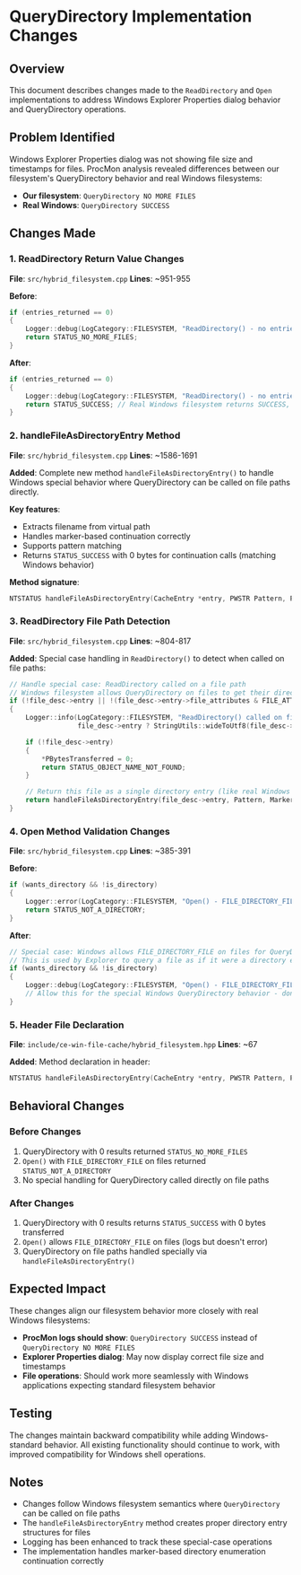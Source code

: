 # QueryDirectory Implementation Changes

## Overview

This document describes changes made to the `ReadDirectory` and `Open` implementations to address Windows Explorer Properties dialog behavior and QueryDirectory operations.

## Problem Identified

Windows Explorer Properties dialog was not showing file size and timestamps for files. ProcMon analysis revealed differences between our filesystem's QueryDirectory behavior and real Windows filesystems:

- **Our filesystem**: `QueryDirectory NO MORE FILES`
- **Real Windows**: `QueryDirectory SUCCESS`

## Changes Made

### 1. ReadDirectory Return Value Changes

**File**: `src/hybrid_filesystem.cpp`
**Lines**: ~951-955

**Before**:
```cpp
if (entries_returned == 0)
{
    Logger::debug(LogCategory::FILESYSTEM, "ReadDirectory() - no entries returned");
    return STATUS_NO_MORE_FILES;
}
```

**After**:
```cpp
if (entries_returned == 0)
{
    Logger::debug(LogCategory::FILESYSTEM, "ReadDirectory() - no entries returned, returning SUCCESS with 0 bytes");
    return STATUS_SUCCESS; // Real Windows filesystem returns SUCCESS, not NO_MORE_FILES
}
```

### 2. handleFileAsDirectoryEntry Method

**File**: `src/hybrid_filesystem.cpp`
**Lines**: ~1586-1691

**Added**: Complete new method `handleFileAsDirectoryEntry()` to handle Windows special behavior where QueryDirectory can be called on file paths directly.

**Key features**:
- Extracts filename from virtual path
- Handles marker-based continuation correctly
- Supports pattern matching
- Returns `STATUS_SUCCESS` with 0 bytes for continuation calls (matching Windows behavior)

**Method signature**:
```cpp
NTSTATUS handleFileAsDirectoryEntry(CacheEntry *entry, PWSTR Pattern, PWSTR Marker, PVOID Buffer, ULONG Length, PULONG PBytesTransferred);
```

### 3. ReadDirectory File Path Detection

**File**: `src/hybrid_filesystem.cpp`
**Lines**: ~804-817

**Added**: Special case handling in `ReadDirectory()` to detect when called on file paths:

```cpp
// Handle special case: ReadDirectory called on a file path
// Windows filesystem allows QueryDirectory on files to get their directory entry
if (!file_desc->entry || !(file_desc->entry->file_attributes & FILE_ATTRIBUTE_DIRECTORY))
{
    Logger::info(LogCategory::FILESYSTEM, "ReadDirectory() called on file: '{}' - returning file as single directory entry",
                 file_desc->entry ? StringUtils::wideToUtf8(file_desc->entry->virtual_path) : "null");

    if (!file_desc->entry)
    {
        *PBytesTransferred = 0;
        return STATUS_OBJECT_NAME_NOT_FOUND;
    }

    // Return this file as a single directory entry (like real Windows filesystem)
    return handleFileAsDirectoryEntry(file_desc->entry, Pattern, Marker, Buffer, Length, PBytesTransferred);
}
```

### 4. Open Method Validation Changes

**File**: `src/hybrid_filesystem.cpp`
**Lines**: ~385-391

**Before**:
```cpp
if (wants_directory && !is_directory)
{
    Logger::error(LogCategory::FILESYSTEM, "Open() - FILE_DIRECTORY_FILE requested for non-directory: '{}'", StringUtils::wideToUtf8(virtual_path));
    return STATUS_NOT_A_DIRECTORY;
}
```

**After**:
```cpp
// Special case: Windows allows FILE_DIRECTORY_FILE on files for QueryDirectory operations
// This is used by Explorer to query a file as if it were a directory entry
if (wants_directory && !is_directory)
{
    Logger::debug(LogCategory::FILESYSTEM, "Open() - FILE_DIRECTORY_FILE requested for file: '{}' - allowing for QueryDirectory", StringUtils::wideToUtf8(virtual_path));
    // Allow this for the special Windows QueryDirectory behavior - don't return error
}
```

### 5. Header File Declaration

**File**: `include/ce-win-file-cache/hybrid_filesystem.hpp`
**Lines**: ~67

**Added**: Method declaration in header:
```cpp
NTSTATUS handleFileAsDirectoryEntry(CacheEntry *entry, PWSTR Pattern, PWSTR Marker, PVOID Buffer, ULONG Length, PULONG PBytesTransferred);
```

## Behavioral Changes

### Before Changes
1. QueryDirectory with 0 results returned `STATUS_NO_MORE_FILES`
2. `Open()` with `FILE_DIRECTORY_FILE` on files returned `STATUS_NOT_A_DIRECTORY`
3. No special handling for QueryDirectory called directly on file paths

### After Changes
1. QueryDirectory with 0 results returns `STATUS_SUCCESS` with 0 bytes transferred
2. `Open()` allows `FILE_DIRECTORY_FILE` on files (logs but doesn't error)
3. QueryDirectory on file paths handled specially via `handleFileAsDirectoryEntry()`

## Expected Impact

These changes align our filesystem behavior more closely with real Windows filesystems:

- **ProcMon logs should show**: `QueryDirectory SUCCESS` instead of `QueryDirectory NO MORE FILES`
- **Explorer Properties dialog**: May now display correct file size and timestamps
- **File operations**: Should work more seamlessly with Windows applications expecting standard filesystem behavior

## Testing

The changes maintain backward compatibility while adding Windows-standard behavior. All existing functionality should continue to work, with improved compatibility for Windows shell operations.

## Notes

- Changes follow Windows filesystem semantics where `QueryDirectory` can be called on file paths
- The `handleFileAsDirectoryEntry` method creates proper directory entry structures for files
- Logging has been enhanced to track these special-case operations
- The implementation handles marker-based directory enumeration continuation correctly